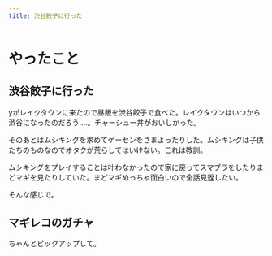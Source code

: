 ```yaml
---
title: 渋谷餃子に行った
---
```


# やったこと

## 渋谷餃子に行った

yがレイクタウンに来たので昼飯を渋谷餃子で食べた。レイクタウンはいつから渋谷になったのだろう‥‥。チャーシュー丼がおいしかった。

そのあとはムシキングを求めてゲーセンをさまよったりした。ムシキングは子供たちのものなのでオタクが荒らしてはいけない。これは教訓。

ムシキングをプレイすることは叶わなかったので家に戻ってスマブラをしたりまどマギを見たりしていた。まどマギめっちゃ面白いので全話見返したい。

そんな感じで。

## マギレコのガチャ

ちゃんとピックアップして。
